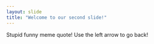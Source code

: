 ```yaml
---
layout: slide
title: "Welcome to our second slide!"
---
```

Stupid funny meme quote!
Use the left arrow to go back!
